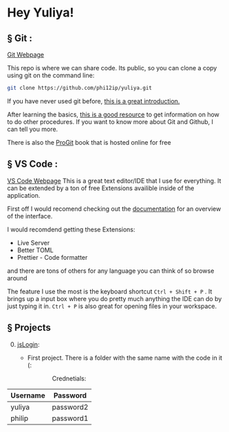 # Hey Yuliya!

## § Git :
[Git Webpage](https://git-scm.com/)


This repo is where we can share code. Its public, so you can clone a copy using git on the command line:
``` sh
git clone https://github.com/phi12ip/yuliya.git
```

If you have never used git before, [this is a great introduction.](https://www.freecodecamp.org/news/learn-the-basics-of-git-in-under-10-minutes-da548267cc91/)

After learning the basics, [this is a good resource](https://www.atlassian.com/git) to get information on how to do other procedures. If you want to know more about Git and Github, I can tell you more. 

There is also the [ProGit](https://git-scm.com/book/en/v2) book that is hosted online for free

## § VS Code :
 [VS Code Webpage](https://code.visualstudio.com/)
This is a great text editor/IDE that I use for everything. It can be extended by a ton of free Extensions availible inside of the application.

First off I would recomend checking out the [documentation](https://code.visualstudio.com/docs) for an overview of the interface. 

I would recomdend getting these Extensions: 

- Live Server
- Better TOML
- Prettier - Code formatter

and there are tons of others for any language you can think of so browse around

The feature I use the most is the keyboard shortcut `Ctrl + Shift + P` . It brings up a input box where you do pretty much anything the IDE can do by just typing it in. `Ctrl + P` is also great for opening files in your workspace. 



## § Projects

0. [jsLogin](https://phi12ip.github.io/yuliya/0.jsLogin/):

    - First project. There is a folder with the same name with the code in it (:

<center style='width: 30vw'>
Crednetials: 

| Username      | Password  |
|---------------|-----------|
| yuliya        | password2 |
| philip        | password1 |

</center>